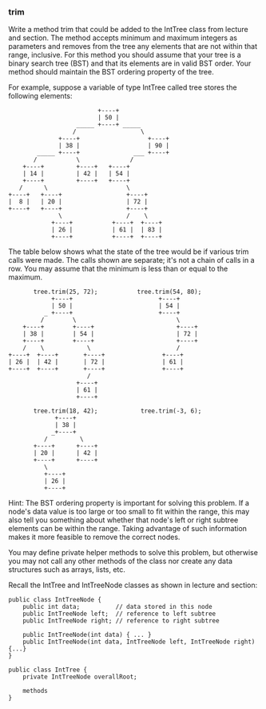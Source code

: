 <div class="viewer">

### trim

<div>

Write a method trim that could be added to the IntTree class from lecture and section. The method accepts minimum and maximum integers as parameters and removes from the tree any elements that are not within that range, inclusive. For this method you should assume that your tree is a binary search tree (BST) and that its elements are in valid BST order. Your method should maintain the BST ordering property of the tree.

For example, suppose a variable of type IntTree called tree stores the following elements:

                             +----+
                             | 50 |
                       _____ +----+ _____
                      /                  \
                  +----+                   +----+
                  | 38 |                   | 90 |
            _____ +----+               ___ +----+
           /           \              /
        +----+         +----+   +----+
        | 14 |         | 42 |   | 54 |
        +----+         +----+   +----+
       /      \                      \
    +----+   +----+                  +----+
    |  8 |   | 20 |                  | 72 |
    +----+   +----+                  +----+
                  \                  /    \
                +----+           +----+  +----+
                | 26 |           | 61 |  | 83 |
                +----+           +----+  +----+

The table below shows what the state of the tree would be if various trim calls were made. The calls shown are separate; it's not a chain of calls in a row. You may assume that the minimum is less than or equal to the maximum.

           tree.trim(25, 72);           tree.trim(54, 80);          
                +----+                        +----+                       
                | 50 |                        | 54 |                      
              _ +----+                        +----+                  
             /        \                            \                     
        +----+        +----+                       +----+          
        | 38 |        | 54 |                       | 72 |          
        +----+        +----+                       +----+          
        /    \            \                        /                                 
    +----+  +----+       +----+                +----+                         
    | 26 |  | 42 |       | 72 |                | 61 |                          
    +----+  +----+       +----+                +----+                          
                          /   
                       +----+
                       | 61 |
                       +----+

           tree.trim(18, 42);            tree.trim(-3, 6);
                 +----+  
                 | 38 |  
                _+----+   
              /         \    
           +----+      +----+     
           | 20 |      | 42 |
           +----+      +----+
              \
              +----+  
              | 26 | 
              +----+ 

Hint: The BST ordering property is important for solving this problem. If a node's data value is too large or too small to fit within the range, this may also tell you something about whether that node's left or right subtree elements can be within the range. Taking advantage of such information makes it more feasible to remove the correct nodes.

You may define private helper methods to solve this problem, but otherwise you may not call any other methods of the class nor create any data structures such as arrays, lists, etc.

Recall the IntTree and IntTreeNode classes as shown in lecture and section:

    public class IntTreeNode {
        public int data;          // data stored in this node
        public IntTreeNode left;  // reference to left subtree
        public IntTreeNode right; // reference to right subtree

        public IntTreeNode(int data) { ... }
        public IntTreeNode(int data, IntTreeNode left, IntTreeNode right) {...}
    }

    public class IntTree {
        private IntTreeNode overallRoot;

        methods
    }

</div>

</div>